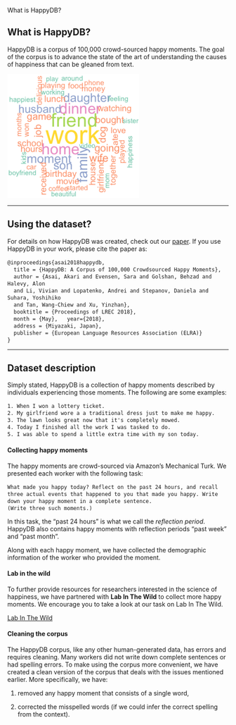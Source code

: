 What is HappyDB?

## What is HappyDB?

HappyDB is a corpus of 100,000 crowd-sourced happy moments. The goal of the corpus is to advance the state of the art of understanding the causes of happiness that can be gleaned from text.

![](../_resources/4db1f57a4d9261fd93581dec9d8d3d1b.png)

* * *

## Using the dataset?

For details on how HappyDB was created, check out our [paper](https://arxiv.org/abs/1801.07746). If you use HappyDB in your work, please cite the paper as:

	@inproceedings{asai2018happydb,
	  title = {HappyDB: A Corpus of 100,000 Crowdsourced Happy Moments},
	  author = {Asai, Akari and Evensen, Sara and Golshan, Behzad and Halevy, Alon
	  and Li, Vivian and Lopatenko, Andrei and Stepanov, Daniela and Suhara, Yoshihiko
	  and Tan, Wang-Chiew and Xu, Yinzhan},
	  booktitle = {Proceedings of LREC 2018},
	  month = {May},   year={2018},
	  address = {Miyazaki, Japan},
	  publisher = {European Language Resources Association (ELRA)}
	}

* * *

## Dataset description

Simply stated, HappyDB is a collection of happy moments described by individuals experiencing those moments. The following are some examples:

	1. When I won a lottery ticket.
	2. My girlfriend wore a a traditional dress just to make me happy.
	3. The lawn looks great now that it's completely mowed.
	4. Today I finished all the work I was tasked to do.
	5. I was able to spend a little extra time with my son today.

#### Collecting happy moments

The happy moments are crowd-sourced via Amazon’s Mechanical Turk. We presented each worker with the following task:

	What made you happy today? Reflect on the past 24 hours, and recall
	three actual events that happened to you that made you happy. Write
	down your happy moment in a complete sentence.
	(Write three such moments.)

In this task, the “past 24 hours” is what we call the *reflection period*. HappyDB also contains happy moments with reflection periods “past week” and “past month”.

Along with each happy moment, we have collected the demographic information of the worker who provided the moment.

#### Lab in the wild

To further provide resources for researchers interested in the science of happiness, we have partnered with **Lab In The Wild** to collect more happy moments. We encourage you to take a look at our task on Lab In The Wild.

[Lab In The Wild](http://happiness.labinthewild.org/)

#### Cleaning the corpus

The HappyDB corpus, like any other human-generated data, has errors and requires cleaning. Many workers did not write down complete sentences or had spelling errors. To make using the corpus more convenient, we have created a clean version of the corpus that deals with the issues mentioned earlier. More specifically, we have:

1. removed any happy moment that consists of a single word,

2. corrected the misspelled words (if we could infer the correct spelling from the context).